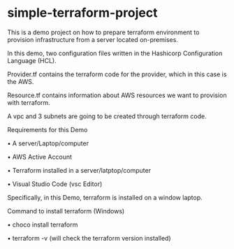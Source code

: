 # simple-terraform-project

This is a demo project on how to prepare terraform environment to provision infrastructure from a server located on-premises.

In this demo, two configuration files written in the Hashicorp Configuration Language (HCL). 

Provider.tf contains the terraform code for the provider, which in this case is the AWS.

Resource.tf contains information about AWS resources we want to provision with terraform.

A vpc and 3 subnets are going to be created through terraform code.

Requirements for this Demo

•	A server/Laptop/computer

•	AWS Active Account

•	Terraform installed in a server/latptop/computer

•	Visual Studio Code (vsc Editor)

Specifically, in this Demo, terraform is installed on a window laptop.

Command to install terraform (Windows)

•	choco install terraform

•	terraform -v (will check the terraform version installed)






